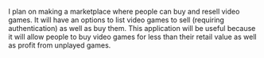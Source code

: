 I plan on making a marketplace where people can buy and resell video games. It will have an options to list
video games to sell (requiring authentication) as well as buy them. This application will be useful because
it will allow people to buy video games for less than their retail value as well as profit from unplayed games.